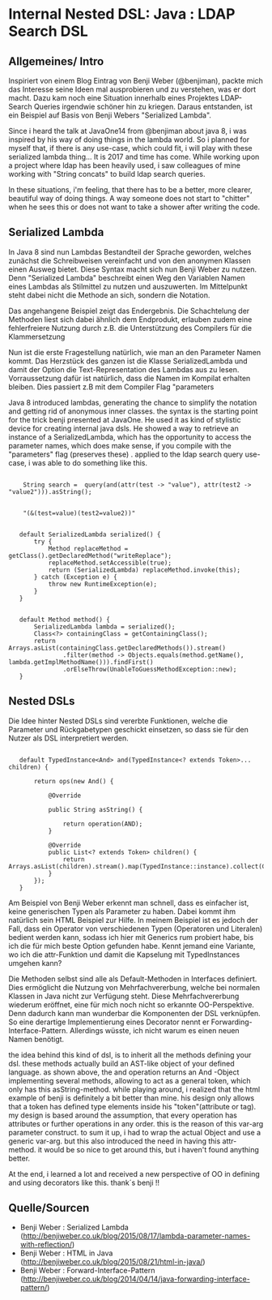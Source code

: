 # Internal Nested DSL: Java :  LDAP Search DSL
## Allgemeines/ Intro
Inspiriert von einem Blog Eintrag von Benji Weber (@benjiman), packte mich das Interesse seine Ideen mal ausprobieren und zu verstehen, was er dort macht. Dazu kam noch eine Situation innerhalb eines Projektes LDAP- Search Queries irgendwie schöner hin zu kriegen. Daraus entstanden, ist ein Beispiel auf Basis von Benji Webers "Serialized Lambda".

Since i heard the talk at JavaOne14 from @benjiman about java 8, i was inspired by his way of doing things in the lambda world. So i planned for myself that, if there is any use-case, which could fit, i will play with these serialized lambda thing... 
It is 2017 and time has come.
While working upon a project where ldap has been heavily used, i saw colleagues of mine working with "String concats" to build ldap search queries. 

In these situations, i'm feeling, that there has to be a better, more clearer, beautiful way of doing things. A way someone does not start to "chitter" when he sees this or does not want to take a shower after writing the code.     
## Serialized Lambda
In Java 8 sind  nun Lambdas Bestandteil der Sprache geworden, welches zunächst die Schreibweisen vereinfacht und von den anonymen Klassen einen Ausweg bietet. Diese Syntax macht sich nun Benji Weber zu nutzen. Denn "Serialized Lambda" beschreibt einen Weg den Variablen Namen eines Lambdas als Stilmittel zu nutzen und auszuwerten. Im Mittelpunkt steht dabei nicht die Methode an sich, sondern die Notation. 

Das angehangene Beispiel zeigt das Endergebnis. Die Schachtelung der Methoden liest sich dabei ähnlich dem Endprodukt, erlauben zudem eine fehlerfreiere Nutzung durch z.B. die Unterstützung des Compilers für die Klammersetzung


Nun ist die erste Fragestellung natürlich, wie man an den Parameter Namen kommt. Das Herzstück des ganzen ist die Klasse SerializedLambda und damit der Option die Text-Representation des Lambdas aus zu lesen. Vorraussetzung dafür ist natürlich, dass die Namen im Kompilat erhalten bleiben. Dies passiert z.B mit dem Compiler Flag "parameters


Java 8 introduced lambdas, generating the chance to simplify the notation and getting rid of anonymous inner classes. the syntax is the starting point for the trick benji presented at JavaOne. He used it as kind of stylistic device for creating internal java dsls. He showed a way to retrieve an instance of a SerializedLambda, which has the opportunity to access the parameter names, which does make sense, if you compile with the "parameters" flag (preserves these) . applied to the ldap search query use-case, i was able to do something like this.



```javaa

    String search =  query(and(attr(test -> "value"), attr(test2 -> "value2"))).asString();
``` 

```javaa

    "(&(test=value)(test2=value2))"
```


 
 ```
 
    default SerializedLambda serialized() {
		try {
			Method replaceMethod = getClass().getDeclaredMethod("writeReplace");
			replaceMethod.setAccessible(true);
			return (SerializedLambda) replaceMethod.invoke(this);
		} catch (Exception e) {
			throw new RuntimeException(e);
		}
	}
 ```
 ```
 
    default Method method() {
		SerializedLambda lambda = serialized();
		Class<?> containingClass = getContainingClass();
		return Arrays.asList(containingClass.getDeclaredMethods()).stream()
				.filter(method -> Objects.equals(method.getName(), lambda.getImplMethodName())).findFirst()
				.orElseThrow(UnableToGuessMethodException::new);
	}
 ``` 
 ## Nested DSLs
 
 Die Idee hinter Nested DSLs sind vererbte Funktionen, welche die Parameter und Rückgabetypen geschickt einsetzen, so dass sie für den Nutzer als DSL interpretiert werden. 
 
 ```javaa
 
    default TypedInstance<And> and(TypedInstance<? extends Token>... children) {
 	
		return ops(new And() {
		
			@Override
			
			public String asString() {
			
				return operation(AND);
			}
			
			@Override
			public List<? extends Token> children() {
				return Arrays.asList(children).stream().map(TypedInstance::instance).collect(Collectors.toList());
			}
		});
	}
 
 ```
  Am Beispiel von Benji Weber erkennt man schnell, dass es einfacher ist, keine generischen Typen als Parameter zu haben. Dabei kommt ihm natürlich sein HTML Beispiel zur Hilfe. In meinem Beispiel ist es jedoch der Fall, dass ein Operator von verschiedenen Typen (Operatoren und Literalen) bedient werden kann, sodass ich hier mit Generics rum probiert habe, bis ich die für mich beste Option gefunden habe. Kennt jemand eine Variante, wo ich die attr-Funktion und damit die Kapselung mit TypedInstances umgehen kann?   

Die Methoden selbst sind alle als Default-Methoden in Interfaces definiert. Dies ermöglicht die Nutzung von Mehrfachvererbung, welche bei normalen Klassen in Java nicht zur Verfügung steht. 
Diese Mehrfachvererbung wiederum eröffnet, eine für mich noch nicht so erkannte OO-Perspektive. Denn dadurch kann man wunderbar die  Komponenten der DSL verknüpfen. So eine derartige Implementierung eines Decorator nennt er Forwarding-Interface-Pattern. Allerdings wüsste, ich nicht warum es einen neuen Namen benötigt.   


the idea behind this kind of dsl, is to inherit all the methods defining your dsl. these methods actually build an AST-like object of your defined language. as shown above, the and operation returns an And -Object implementing several methods, allowing to act as a general token, which only has this asString-method.
 while playing around, i realized that the html example of benji is definitely a bit better than mine. his design only allows that a token has defined type elements inside his "token"(attribute or tag). my design is based around the assumption, that every operation has attributes or further operations in any order. this is the reason of this var-arg parameter construct. to sum it up, i had to wrap the actual Object and use a generic var-arg. but this also introduced the need in having this attr-method. it would be so nice to get around this, but i haven't found anything better. 
 

At the end, i learned a lot and received a new perspective of OO in defining and using decorators like this. thank´s benji !!       
## Quelle/Sourcen
* Benji Weber : Serialized Lambda (http://benjiweber.co.uk/blog/2015/08/17/lambda-parameter-names-with-reflection/)
* Benji Weber : HTML in Java (http://benjiweber.co.uk/blog/2015/08/21/html-in-java/)
* Benji Weber : Forward-Interface-Pattern (http://benjiweber.co.uk/blog/2014/04/14/java-forwarding-interface-pattern/)


